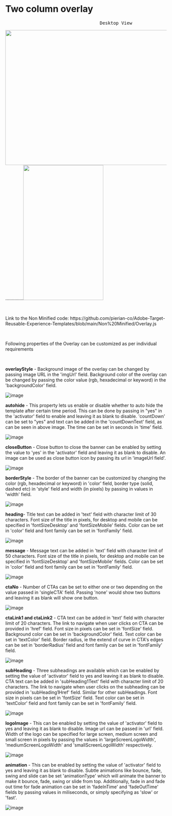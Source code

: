# Two column overlay
<pre>                                   Desktop View                                                            Mobile View             </pre>
<img src="" width="700" height="420">..............<img src="" width="250" height="420">

<p>&nbsp;</p>
Link to the Non Minified code: https://github.com/pierian-co/Adobe-Target-Reusable-Experience-Templates/blob/main/Non%20Minified/Overlay.js
<p>&nbsp;</p>

Following properties of the Overlay can be customized as per individual requirements

<p>&nbsp;</p>

**overlayStyle** - Background image of the overlay can be changed by passing image URL in the 'imgUrl' field. Background color of the overlay can be changed by passing the color value (rgb, hexadecimal or keyword) in the 'backgroundColor' field.

![image](https://user-images.githubusercontent.com/101316657/165915798-358673bc-195d-4b36-9973-5c02bdd1a812.png)


**autohide** - This property lets us enable or disable whether to auto hide the template after certain time period. This can be done by passing in "yes" in the 'activator' field to enable and leaving it as blank to disable. 'countDown' can be set to "yes" and text can be added in the 'countDownText' field, as can be seen in above image. The time can be set in seconds in 'time' field.

![image](https://user-images.githubusercontent.com/101316657/165917863-c673581c-be3b-45e3-af2c-986abd9aef5b.png)



**closeButton** - Close button to close the banner can be enabled by setting the value to 'yes' in the 'activator' field and leaving it as blank to disable. An image can be used as close button icon by passing its url in 'imageUrl field'.

![image](https://user-images.githubusercontent.com/101316657/165917901-80cfb0b2-5bf4-46ae-80fc-495c56a108f4.png)


**borderStyle** - The border of the banner can be customized by changing the color (rgb, hexadecimal or keyword) in 'color' field, border type (solid, dashed etc) in 'style' field and width (in pixels) by passing in values in 'width' field.

![image](https://user-images.githubusercontent.com/101316657/165223930-d038f2c5-4c64-43f9-b922-dbe4113a9d0a.png)

**heading**- Title text can be added in 'text' field with character limit of 30 characters. Font size of the title in pixels, for desktop and mobile can be specified in 'fontSizeDesktop' and 'fontSizeMobile' fields. Color can be set in 'color' field and font family can be set in 'fontFamily' field.

![image](https://user-images.githubusercontent.com/101316657/165223947-c72162a6-08bd-4341-9039-841e122bd5cd.png)

**message** - Message text can be added in 'text' field with character limit of 50 characters. Font size of the title in pixels, for desktop and mobile can be specified in 'fontSizeDesktop' and 'fontSizeMobile' fields. Color can be set in 'color' field and font family can be set in 'fontFamily' field.

![image](https://user-images.githubusercontent.com/101316657/165223975-1d5ca4b7-7736-4f1f-81cd-4d1262f1b36f.png)

**ctaNo** - Number of CTAs can be set to either one or two depending on the value passed in 'singleCTA' field. Passing 'none' would show two buttons and leaving it as blank will show one button.

![image](https://user-images.githubusercontent.com/101316657/165223996-b5210148-c8b8-4732-b7d5-a0cd5c6075f5.png)

**ctaLink1 and ctaLink2** - CTA text can be added in 'text' field with character limit of 20 characters. The link to navigate when user clicks on CTA can be provided in 'href' field. Font size in pixels can be set in 'fontSize' field. Background color can be set in 'backgroundColor' field. Text color can be set in 'textColor' field. Border radius, ie the extend of curve in CTA's edges can be set in 'borderRadius' field and font family can be set in 'fontFamily' field.

![image](https://user-images.githubusercontent.com/101316657/165224014-9da81f33-6a8b-4320-bc3b-9a18966bf3f9.png)

**subHeading** - Three subheadings are available which can be enabled by setting the value of 'activator' field to yes and leaving it as blank to disable. CTA text can be added in 'subHeading1Text' field with character limit of 20 characters. The link to navigate when user clicks on the subheading can be provided in 'subHeading1Href' field. Similar for other subHeadings. Font size in pixels can be set in 'fontSize' field. Text color can be set in 'textColor' field and font family can be set in 'fontFamily' field.

![image](https://user-images.githubusercontent.com/101316657/165918041-16425556-fc5b-4666-bf8c-8b1cf01efffa.png)

**logoImage** - This can be enabled by setting the value of 'activator' field to yes and leaving it as blank to disable. Image url can be passed in 'url' field. Width of the logo can be specified for large screen, medium screen and small screen in pixels by passing the values in 'largeScreenLogoWidth', 'mediumScreenLogoWidth' and 'smallScreenLogoWidth' respectively.

![image](https://user-images.githubusercontent.com/101316657/165918108-4ced8bfe-61ee-4b9f-853c-c4160070a4c7.png)


**animation** - This can be enabled by setting the value of 'activator' field to yes and leaving it as blank to disable. Subtle animations like bounce, fade, swing and slide can be set 'animationType' which will animate the banner to make it bounce, fade, swing  or slide from top. Additionally, fade in and fade out time for fade animation can be set in 'fadeInTime' and 'fadeOutTime' fields by passing values in miliseconds, or simply specifying as 'slow' or 'fast'.

![image](https://user-images.githubusercontent.com/101316657/165918154-9d740a67-ca65-4c74-99a2-c4119360d88a.png)


